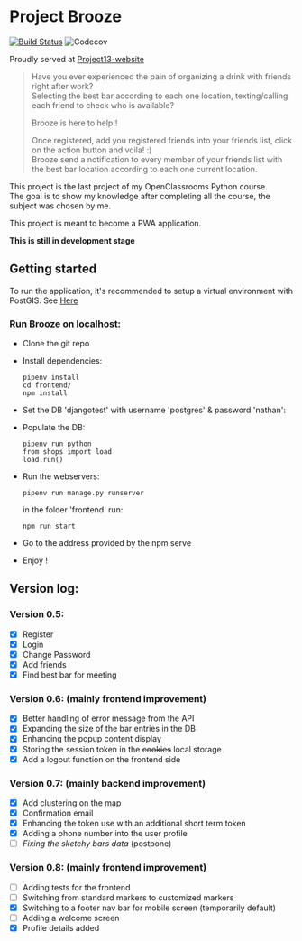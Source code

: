 # Project Brooze

[![Build Status](https://travis-ci.org/Natnat94/Brooze.svg?branch=master)](https://travis-ci.org/Natnat94/brooze)
![Codecov](https://img.shields.io/codecov/c/github/natnat94/brooze)

Proudly served at [Project13-website](https://projet13.nathan-mimoun.live)

> Have you ever experienced the pain of organizing a drink with friends right after work? <br> 
> Selecting the best bar according to each one location, texting/calling each friend to check who is available? 
> 
> Brooze is here to help!! 
> 
> Once registered, add you registered friends into your friends list, click on the action button and voila! :) <br>
Brooze send a notification to every member of your friends list with the best bar location according to each one current location.

This project is the last project of my OpenClassrooms Python course.
<br>The goal is to show my knowledge after completing all the course, the subject was chosen by me.

This project is meant to become a PWA application.

**This is still in development stage**


## Getting started

To run the application, it's recommended to setup a virtual environment with PostGIS.
See [Here](https://docs.djangoproject.com/en/3.0/ref/contrib/gis/tutorial/#setting-up)

### Run Brooze on localhost:
- Clone the git repo
- Install dependencies:

    ``` 
    pipenv install
    cd frontend/
    npm install
    ```

- Set the DB 'djangotest' with username 'postgres' & password 'nathan':
- Populate the DB:
    
    ```pipenv run manage.py migrate
    pipenv run python
    from shops import load
    load.run()
    ```
    
- Run the webservers:

     ```
     pipenv run manage.py runserver
     ```

  in the folder 'frontend' run: 

     ```
     npm run start
     ```

- Go to the address provided by the npm serve
      
- Enjoy !


## Version log:
### Version 0.5:

  - [x] Register
  - [x] Login
  - [x] Change Password
  - [x] Add friends
  - [x] Find best bar for meeting

### Version 0.6: (mainly frontend improvement)

  - [x] Better handling of error message from the API
  - [x] Expanding the size of the bar entries in the DB
  - [x] Enhancing the popup content display
  - [x] Storing the session token in the ~~cookies~~ local storage
  - [x] Add a logout function on the frontend side

### Version 0.7: (mainly backend improvement)
  - [x] Add clustering on the map
  - [x] Confirmation email
  - [x] Enhancing the token use with an additional short term token
  - [x] Adding a phone number into the user profile
  - [ ] *Fixing the sketchy bars data* (postpone)

### Version 0.8: (mainly frontend improvement)

  - [ ] Adding tests for the frontend
  - [ ] Switching from standard markers to customized markers
  - [x] Switching to a footer nav bar for mobile screen (temporarily default)
  - [ ] Adding a welcome screen
  - [x] Profile details added
